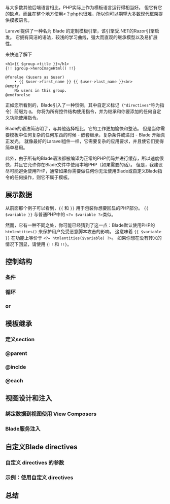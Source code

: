 
与大多数其他后端语言相比，PHP实际上作为模板语言运行得相当好。 但它有它的缺点，而且在整个地方使用<？php也很难，所以你可以期望大多数现代框架提供模板语言。

Laravel提供了一种名为 Blade 的定制模板引擎，该引擎受.NET的Razor引擎启发。 它拥有简洁的语法，较浅的学习曲线，强大而直观的继承模型以及易扩展性。

来快速了解下

```
<h1>{{ $group->title }}</h1>
{!! $group->heroImageHtml() !!}

@forelse ($users as $user)
    • {{ $user->first_name }} {{ $user->last_name }}<br>
@empty
    No users in this group.
@endforelse
```

正如您所看到的，Blade引入了一种惯例，其中自定义标记（`"directives"`称为指令）前缀为 `@`。 你将为所有控件结构使用指令，并为继承和你要添加的任何自定义功能使用指令。

Blade的语法简洁明了，与其他选择相比，它的工作更加愉快和整洁。 但是当你需要模板中任何复杂的任何东西的时候 - 嵌套继承，复杂条件或递归 - Blade 开始真正发光。 就像最好的Laravel组件一样，它需要复杂的应用要求，并且使它们变得简单易用。

此外，由于所有的Blade语法都被编译为正常的PHP代码并进行缓存，所以速度很快，并且它允许你在Blade文件中使用本地PHP（如果需要的话）。 但是，我建议尽可能避免使用PHP，通常如果你需要做任何你无法使用Blade或自定义Blade指令的任何操作，则它不属于模板。

## 展示数据

从前面那个例子可以看到，`{{` 和 `}}` 用于包装你想要回显的PHP部分。 `{{ $variable }}` 与普通PHP中的 `<?= $variable ?>`类似。

然而，它有一种不同之处，你可能已经猜到了这一点：Blade默认使用PHP的 `htmlentities()` 来保护用户免受恶意脚本攻击的影响。 这意味着 `{{ $variable }}` 在功能上等价于 `<?= htmlentities($variable) ?>`。 如果你想在没有转义的情况下回显，请使用 `{!!` 和 `!!}`。

## 控制结构

### 条件

### 循环

### or

## 模板继承

### 定义section

### @parent

### @inclde

### @each

## 视图设计和注入

### 绑定数据到视图使用 View Composers 

### Blade服务注入

## 自定义Blade directives

### 自定义 directives 的参数

### 示例：使用自定义 directives

## 总结
